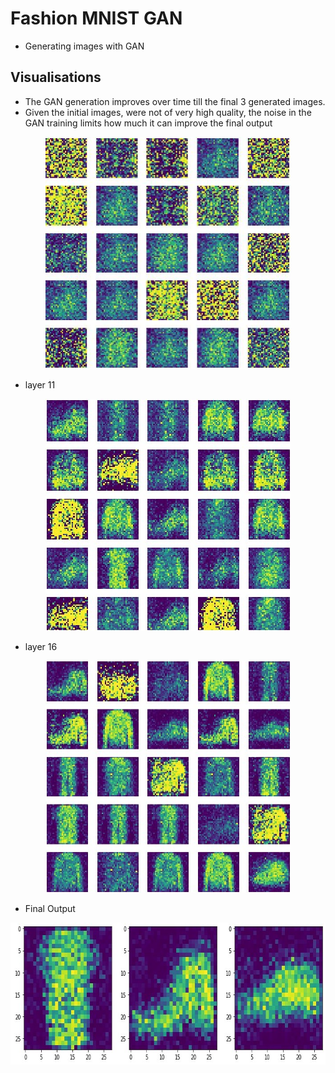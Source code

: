 # **Fashion MNIST GAN**

- Generating images with GAN

## Visualisations

- The GAN generation improves over time till the final 3 generated images. 
- Given the initial images, were not of very high quality, the noise in the GAN training limits how much it can improve the final output

<p align="center">
  <img width="392" height="371" src="https://github.com/jonokay1/MakeMoneyWithMachineLearning/blob/master/Week%206/Images/GAN0.jpg">
</p>


- layer 11

<p align="center">
  <img width="392" height="371" src="https://github.com/jonokay1/MakeMoneyWithMachineLearning/blob/master/Week%206/Images/GAN1.jpg">
</p>

- layer 16

<p align="center">
  <img width="392" height="371" src="https://github.com/jonokay1/MakeMoneyWithMachineLearning/blob/master/Week%206/Images/GAN2.jpg">
</p>

- Final Output

<p align="center">
  <img width="707" height="227" src="https://github.com/jonokay1/MakeMoneyWithMachineLearning/blob/master/Week%206/Images/GAN%203.jpg">
</p>
